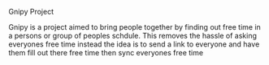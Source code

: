 Gnipy Project

Gnipy is a project aimed to bring people together by finding out free time in a persons or group of peoples schdule. This removes the hassle of asking everyones free time instead the idea is to send a link to everyone and have them fill out there free time then 
sync everyones free time
